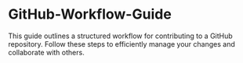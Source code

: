# GitHub-Workflow-Guide
This guide outlines a structured workflow for contributing to a GitHub repository. Follow these steps to efficiently manage your changes and collaborate with others.
